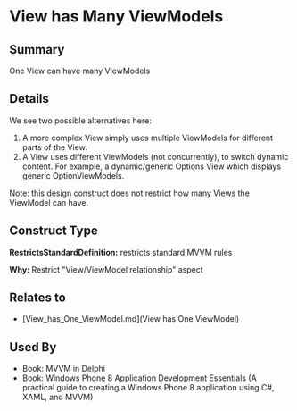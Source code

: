 # View has Many ViewModels

## Summary
One View can have many ViewModels

## Details
We see two possible alternatives here:
1) A more complex View simply uses multiple ViewModels for different parts of the View.
2) A View uses different ViewModels (not concurrently), to switch dynamic content. For example, a dynamic/generic Options View which displays generic OptionViewModels.

Note: this design construct does not restrict how many Views the ViewModel can have.


## Construct Type

**RestrictsStandardDefinition:** restricts standard MVVM rules

**Why:** Restrict "View/ViewModel relationship" aspect



## Relates to

* [View_has_One_ViewModel.md](View has One ViewModel)

## Used By
* Book: MVVM in Delphi
* Book: Windows Phone 8 Application Development Essentials (A practical guide to creating a Windows Phone 8 application using C#, XAML, and MVVM)

